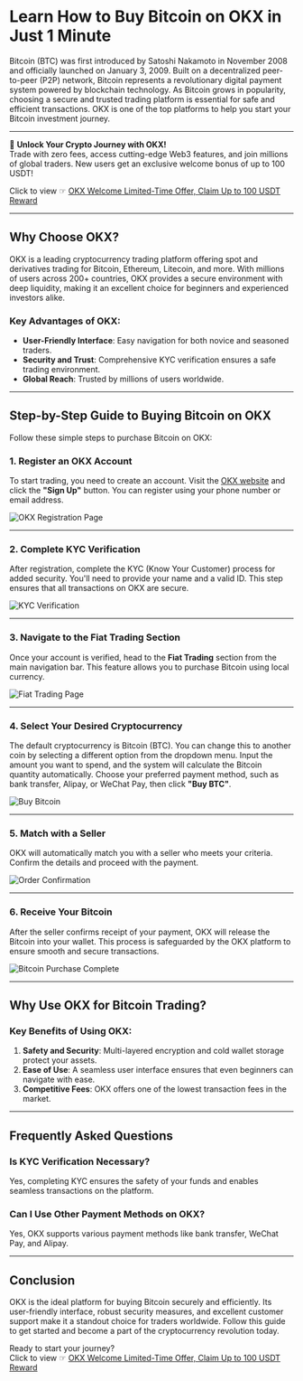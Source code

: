 # Learn How to Buy Bitcoin on OKX in Just 1 Minute

Bitcoin (BTC) was first introduced by Satoshi Nakamoto in November 2008 and officially launched on January 3, 2009. Built on a decentralized peer-to-peer (P2P) network, Bitcoin represents a revolutionary digital payment system powered by blockchain technology. As Bitcoin grows in popularity, choosing a secure and trusted trading platform is essential for safe and efficient transactions. OKX is one of the top platforms to help you start your Bitcoin investment journey.

---

🚀 **Unlock Your Crypto Journey with OKX!**  
Trade with zero fees, access cutting-edge Web3 features, and join millions of global traders. New users get an exclusive welcome bonus of up to 100 USDT!  

Click to view ☞ [OKX Welcome Limited-Time Offer, Claim Up to 100 USDT Reward](https://bit.ly/OKXe)

---

## Why Choose OKX?

OKX is a leading cryptocurrency trading platform offering spot and derivatives trading for Bitcoin, Ethereum, Litecoin, and more. With millions of users across 200+ countries, OKX provides a secure environment with deep liquidity, making it an excellent choice for beginners and experienced investors alike.

### Key Advantages of OKX:
- **User-Friendly Interface**: Easy navigation for both novice and seasoned traders.
- **Security and Trust**: Comprehensive KYC verification ensures a safe trading environment.
- **Global Reach**: Trusted by millions of users worldwide.

---

## Step-by-Step Guide to Buying Bitcoin on OKX

Follow these simple steps to purchase Bitcoin on OKX:

### 1. Register an OKX Account
To start trading, you need to create an account. Visit the [OKX website](https://bit.ly/OKXe) and click the **"Sign Up"** button. You can register using your phone number or email address.

![OKX Registration Page](https://assets.matters.news/embed/29371fb4-b52f-4d1d-b6fc-adb0ce7e5180.jpeg)

---

### 2. Complete KYC Verification
After registration, complete the KYC (Know Your Customer) process for added security. You'll need to provide your name and a valid ID. This step ensures that all transactions on OKX are secure.

![KYC Verification](https://assets.matters.news/embed/dabdd4af-7220-4d73-bd0c-4ec2c65c4462.jpeg)

---

### 3. Navigate to the Fiat Trading Section
Once your account is verified, head to the **Fiat Trading** section from the main navigation bar. This feature allows you to purchase Bitcoin using local currency.

![Fiat Trading Page](https://assets.matters.news/embed/4743bc73-dac6-479d-bf40-eee43ab1e980.jpeg)

---

### 4. Select Your Desired Cryptocurrency
The default cryptocurrency is Bitcoin (BTC). You can change this to another coin by selecting a different option from the dropdown menu. Input the amount you want to spend, and the system will calculate the Bitcoin quantity automatically. Choose your preferred payment method, such as bank transfer, Alipay, or WeChat Pay, then click **"Buy BTC"**.

![Buy Bitcoin](https://assets.matters.news/embed/2fb461b0-c8a0-4cc5-b837-ccb985181024.jpeg)

---

### 5. Match with a Seller
OKX will automatically match you with a seller who meets your criteria. Confirm the details and proceed with the payment.

![Order Confirmation](https://assets.matters.news/embed/8f218322-2e73-4a78-a1d1-2b91e8d6acc3.jpeg)

---

### 6. Receive Your Bitcoin
After the seller confirms receipt of your payment, OKX will release the Bitcoin into your wallet. This process is safeguarded by the OKX platform to ensure smooth and secure transactions.

![Bitcoin Purchase Complete](https://assets.matters.news/embed/9f150e4b-b59b-4531-a243-f72a18127c0d.jpeg)

---

## Why Use OKX for Bitcoin Trading?

### Key Benefits of Using OKX:
1. **Safety and Security**: Multi-layered encryption and cold wallet storage protect your assets.
2. **Ease of Use**: A seamless user interface ensures that even beginners can navigate with ease.
3. **Competitive Fees**: OKX offers one of the lowest transaction fees in the market.

---

## Frequently Asked Questions

### Is KYC Verification Necessary?
Yes, completing KYC ensures the safety of your funds and enables seamless transactions on the platform.

### Can I Use Other Payment Methods on OKX?
Yes, OKX supports various payment methods like bank transfer, WeChat Pay, and Alipay.

---

## Conclusion

OKX is the ideal platform for buying Bitcoin securely and efficiently. Its user-friendly interface, robust security measures, and excellent customer support make it a standout choice for traders worldwide. Follow this guide to get started and become a part of the cryptocurrency revolution today.

Ready to start your journey?  
Click to view ☞ [OKX Welcome Limited-Time Offer, Claim Up to 100 USDT Reward](https://bit.ly/OKXe)
